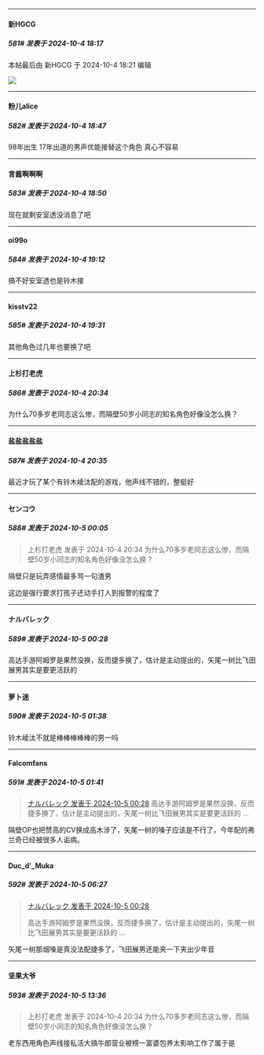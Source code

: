 ﻿
*****

####  新HGCG  
##### 581#       发表于 2024-10-4 18:17

 本帖最后由 新HGCG 于 2024-10-4 18:21 编辑 

<img src="https://img.saraba1st.com/forum/202410/04/182042v5wqsuhum5785w7g.jpg" referrerpolicy="no-referrer">


*****

####  粉儿alice  
##### 582#       发表于 2024-10-4 18:47

98年出生 17年出道的男声优能接替这个角色 真心不容易

*****

####  言酱啊啊啊  
##### 583#       发表于 2024-10-4 18:50

现在就剩安室透没消息了吧


*****

####  oi99o  
##### 584#       发表于 2024-10-4 19:12

搞不好安室透也是铃木接


*****

####  kisstv22  
##### 585#       发表于 2024-10-4 19:31

其他角色过几年也要换了吧


*****

####  上杉打老虎  
##### 586#       发表于 2024-10-4 20:34

为什么70多岁老同志这么惨，而隔壁50岁小同志的知名角色好像没怎么换？

*****

####  盐盐盐盐盐  
##### 587#       发表于 2024-10-4 20:35

最近才玩了某个有铃木崚汰配的游戏，他声线不错的，整挺好


*****

####  センコウ  
##### 588#       发表于 2024-10-5 00:05

<blockquote>上杉打老虎 发表于 2024-10-4 20:34
为什么70多岁老同志这么惨，而隔壁50岁小同志的知名角色好像没怎么换？</blockquote>
隔壁只是玩弄感情最多骂一句渣男

这边是强行要求打孩子还动手打人到报警的程度了


*****

####  ナルバレック  
##### 589#       发表于 2024-10-5 00:28

高达手游阿姆罗是果然没换，反而捷多换了，估计是主动提出的，矢尾一树比飞田展男其实是要更活跃的


*****

####  萝卜迷  
##### 590#       发表于 2024-10-5 01:38

铃木崚汰不就是棒棒棒棒棒的男一吗


*****

####  Falcomfans  
##### 591#       发表于 2024-10-5 01:41

<blockquote><a href="httphttps://bbs.saraba1st.com/2b/forum.php?mod=redirect&amp;goto=findpost&amp;pid=66377059&amp;ptid=2184303" target="_blank">ナルバレック 发表于 2024-10-5 00:28</a>
高达手游阿姆罗是果然没换，反而捷多换了，估计是主动提出的，矢尾一树比飞田展男其实是要更活跃的 ...</blockquote>
隔壁OP也把赞高的CV换成高木涉了，矢尾一树的嗓子应该是不行了，今年配的弗兰奇已经被很多人诟病。


*****

####  Duc_d'_Muka  
##### 592#       发表于 2024-10-5 06:27

<blockquote><a href="httphttps://bbs.saraba1st.com/2b/forum.php?mod=redirect&amp;goto=findpost&amp;pid=66377059&amp;ptid=2184303" target="_blank">ナルバレック 发表于 2024-10-5 00:28</a>

高达手游阿姆罗是果然没换，反而捷多换了，估计是主动提出的，矢尾一树比飞田展男其实是要更活跃的 ...</blockquote>
矢尾一树那烟嗓是真没法配捷多了，飞田展男还能夹一下夹出少年音


*****

####  坚果大爷  
##### 593#       发表于 2024-10-5 13:36

<blockquote>上杉打老虎 发表于 2024-10-4 20:34
为什么70多岁老同志这么惨，而隔壁50岁小同志的知名角色好像没怎么换？</blockquote>
老东西用角色声线接私活大搞牛郎营业被榜一富婆包养太影响工作了属于是

